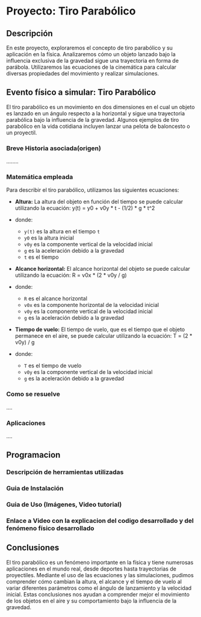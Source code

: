 # Proyecto: Tiro Parabólico

## Descripción
En este proyecto, exploraremos el concepto de tiro parabólico y su aplicación en la física. Analizaremos cómo un objeto lanzado bajo la influencia exclusiva de la gravedad sigue una trayectoria en forma de parábola. Utilizaremos las ecuaciones de la cinemática para calcular diversas propiedades del movimiento y realizar simulaciones.

## Evento físico a simular: Tiro Parabólico
El tiro parabólico es un movimiento en dos dimensiones en el cual un objeto es lanzado en un ángulo respecto a la horizontal y sigue una trayectoria parabólica bajo la influencia de la gravedad. Algunos ejemplos de tiro parabólico en la vida cotidiana incluyen lanzar una pelota de baloncesto o un proyectil.

### Breve Historia asociada(origen)
........

### Matemática empleada
Para describir el tiro parabólico, utilizamos las siguientes ecuaciones:

- **Altura:** La altura del objeto en función del tiempo se puede calcular utilizando la ecuación:
y(t) = y0 + v0y * t - (1/2) * g * t^2

- donde:
  - `y(t)` es la altura en el tiempo `t`
  - `y0` es la altura inicial
  - `v0y` es la componente vertical de la velocidad inicial
  - `g` es la aceleración debido a la gravedad
  - `t` es el tiempo

- **Alcance horizontal:** El alcance horizontal del objeto se puede calcular utilizando la ecuación:
R = v0x * (2 * v0y / g)
- donde:
  - `R` es el alcance horizontal
  - `v0x` es la componente horizontal de la velocidad inicial
  - `v0y` es la componente vertical de la velocidad inicial
  - `g` es la aceleración debido a la gravedad

- **Tiempo de vuelo:** El tiempo de vuelo, que es el tiempo que el objeto permanece en el aire, se puede calcular utilizando la ecuación:
T = (2 * v0y) / g
- donde:
  - `T` es el tiempo de vuelo
  - `v0y` es la componente vertical de la velocidad inicial
  - `g` es la aceleración debido a la gravedad

### Como se resuelve
....
### Aplicaciones 
....

## Programacion 
### Descripción de herramientas utilizadas 
### Guia de Instalación 
### Guia de Uso (Imágenes, Video tutorial)
### Enlace a Video con la explicacion del codigo desarrollado y del fenómeno físico desarrollado 



## Conclusiones
El tiro parabólico es un fenómeno importante en la física y tiene numerosas aplicaciones en el mundo real, desde deportes hasta trayectorias de proyectiles. Mediante el uso de las ecuaciones y las simulaciones, pudimos comprender cómo cambian la altura, el alcance y el tiempo de vuelo al variar diferentes parámetros como el ángulo de lanzamiento y la velocidad inicial. Estas conclusiones nos ayudan a comprender mejor el movimiento de los objetos en el aire y su comportamiento bajo la influencia de la gravedad.



